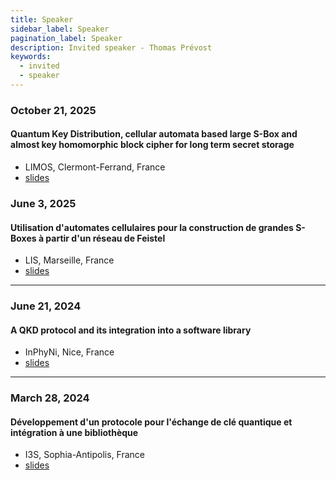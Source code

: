 ```yaml
---
title: Speaker
sidebar_label: Speaker
pagination_label: Speaker
description: Invited speaker - Thomas Prévost
keywords:
  - invited
  - speaker
---
```


### October 21, 2025

#### Quantum Key Distribution, cellular automata based large S-Box and almost key homomorphic block cipher for long term secret storage

- LIMOS, Clermont-Ferrand, France
- [slides](/files/presentations/seminar_limos_21_10_2025.pdf)

### June 3, 2025

#### Utilisation d'automates cellulaires pour la construction de grandes S-Boxes à partir d'un réseau de Feistel

- LIS, Marseille, France
- [slides](/files/presentations/seminar_lis_03_06_2025.pdf)

---

### June 21, 2024

#### A QKD protocol and its integration into a software library

- InPhyNi, Nice, France
- [slides](/files/presentations/seminar_inphyni_28_06_2024.pdf)

---

### March 28, 2024

#### Développement d'un protocole pour l'échange de clé quantique et intégration à une bibliothèque

- I3S, Sophia-Antipolis, France
- [slides](/files/presentations/seminar_i3s_28_03_2024.pdf)